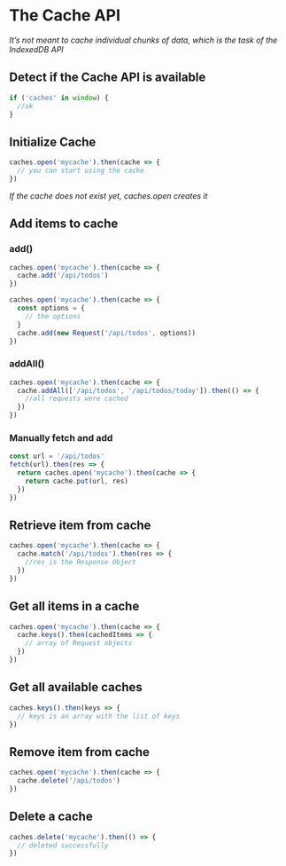 #  The Cache API
*It’s not meant to cache individual chunks of data, which is the task of the IndexedDB API*

## Detect if the Cache API is available
```JavaScript
if ('caches' in window) {
  //ok
}
```

## Initialize Cache
```JavaScript
caches.open('mycache').then(cache => {
  // you can start using the cache
})
```
*If the cache does not exist yet, caches.open creates it*

## Add items to cache

### add()
```JavaScript
caches.open('mycache').then(cache => {
  cache.add('/api/todos')
})
```
```JavaScript
caches.open('mycache').then(cache => {
  const options = {
    // the options
  }
  cache.add(new Request('/api/todos', options))
})
```

### addAll()
```JavaScript
caches.open('mycache').then(cache => {
  cache.addAll(['/api/todos', '/api/todos/today']).then(() => {
    //all requests were cached
  })
})
```

### Manually fetch and add
```JavaScript
const url = '/api/todos'
fetch(url).then(res => {
  return caches.open('mycache').then(cache => {
    return cache.put(url, res)
  })
})
```

## Retrieve item from cache
```JavaScript
caches.open('mycache').then(cache => {
  cache.match('/api/todos').then(res => {
    //res is the Response Object
  })
})
```

## Get all items in a cache
```JavaScript
caches.open('mycache').then(cache => {
  cache.keys().then(cachedItems => {
    // array of Request objects
  })
})
```

## Get all available caches
```JavaScript
caches.keys().then(keys => {
  // keys is an array with the list of keys
})
```

## Remove item from cache
```JavaScript
caches.open('mycache').then(cache => {
  cache.delete('/api/todos')
})
```

## Delete a cache
```JavaScript
caches.delete('mycache').then(() => {
  // deleted successfully
})
```
